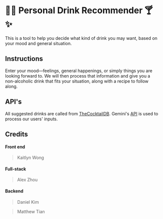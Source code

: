 # 🌴🍹 Personal Drink Recommender 🍸✨

This is a tool to help you decide what kind of drink you may want, based on your mood and general situation. 

## Instructions

Enter your mood—feelings, general happenings, or simply things you are looking forward to. We will then process that information
and give you a non-alcoholic drink that fits your situation, along with a recipe to follow along.

## API's

All suggested drinks are called from [TheCocktailDB](https://www.thecocktaildb.com/). Gemini's [API](https://ai.google.dev/gemini-api/docs) is used to process our users' inputs.

## Credits

#### Front end

>Kaitlyn Wong

#### Full-stack

>Alex Zhou

#### Backend

>Daniel Kim

>Matthew Tian
